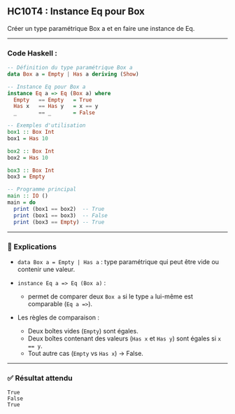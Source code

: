## HC10T4 : Instance Eq pour Box

Créer un type paramétrique Box a et en faire une instance de Eq.

---

### Code Haskell :

```haskell
-- Définition du type paramétrique Box a
data Box a = Empty | Has a deriving (Show)

-- Instance Eq pour Box a
instance Eq a => Eq (Box a) where
  Empty   == Empty   = True
  Has x   == Has y   = x == y
  _       == _       = False

-- Exemples d'utilisation
box1 :: Box Int
box1 = Has 10

box2 :: Box Int
box2 = Has 10

box3 :: Box Int
box3 = Empty

-- Programme principal
main :: IO ()
main = do
  print (box1 == box2)  -- True
  print (box1 == box3)  -- False
  print (box3 == Empty) -- True
```

---

### 🔎 Explications

* `data Box a = Empty | Has a` : type paramétrique qui peut être vide ou contenir une valeur.
* `instance Eq a => Eq (Box a)` :

  * permet de comparer deux `Box a` si le type `a` lui-même est comparable (`Eq a =>`).
* Les règles de comparaison :

  * Deux boîtes vides (`Empty`) sont égales.
  * Deux boîtes contenant des valeurs (`Has x` et `Has y`) sont égales si `x == y`.
  * Tout autre cas (`Empty` vs `Has x`) → False.

---

### ✅ Résultat attendu

```
True
False
True
```
